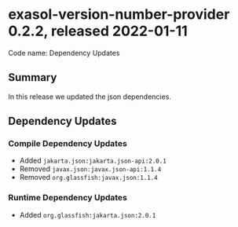 # exasol-version-number-provider 0.2.2, released 2022-01-11

Code name: Dependency Updates

## Summary

In this release we updated the json dependencies.

## Dependency Updates

### Compile Dependency Updates

* Added `jakarta.json:jakarta.json-api:2.0.1`
* Removed `javax.json:javax.json-api:1.1.4`
* Removed `org.glassfish:javax.json:1.1.4`

### Runtime Dependency Updates

* Added `org.glassfish:jakarta.json:2.0.1`
